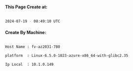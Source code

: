 
   
#### This Page Create at:

```bash

2024-07-19 - 08:49:10 UTC

```

#### Create By Machine:

```bash

Host Name : fv-az2031-780

platform  : Linux-6.5.0-1023-azure-x86_64-with-glibc2.35

Ip Local  : 10.1.0.149

```

